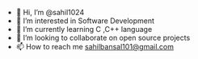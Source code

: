 - 👋 Hi, I’m @sahil1024
- 👀 I’m interested in Software Development
- 🌱 I’m currently learning C ,C++ language
- 💞️ I’m looking to collaborate on open source projects 
- 📫 How to reach me sahilbansal101@gmail.com

<!---
sahil1024/sahil1024 is a ✨ special ✨ repository because its `README.md` (this file) appears on your GitHub profile.
You can click the Preview link to take a look at your changes.
--->
